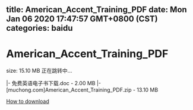 
title: American_Accent_Training_PDF
date: Mon Jan 06 2020 17:47:57 GMT+0800 (CST)    
categories: baidu
---

# American_Accent_Training_PDF
size: 15.10 MB
 正在跳转中...
 
|- 免费英语电子书下载.doc - 2.00 MB
|- [muchong.com]American_Accent_Training_PDF.zip - 13.10 MB

[How to download](https://bpcam.bemobtrk.com/go/2ceec3aa-1ca2-46d6-b9ff-aaa5c184517c?jno=2112)